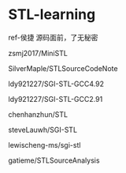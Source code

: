 # STL-learning
ref-侯捷
源码面前，了无秘密


zsmj2017/MiniSTL

SilverMaple/STLSourceCodeNote

ldy921227/SGI-STL-GCC4.92

ldy921227/SGI-STL-GCC2.91

chenhanzhun/STL

steveLauwh/SGI-STL

lewischeng-ms/sgi-stl

gatieme/STLSourceAnalysis
